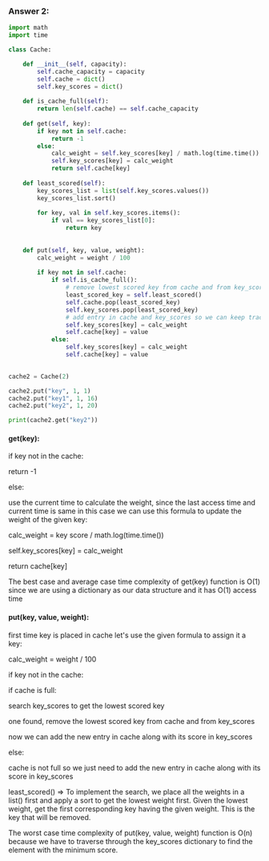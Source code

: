 ### Answer 2:

```Python
import math
import time

class Cache: 

    def __init__(self, capacity):
        self.cache_capacity = capacity
        self.cache = dict()
        self.key_scores = dict()
              
    def is_cache_full(self):
        return len(self.cache) == self.cache_capacity 
      
    def get(self, key):
        if key not in self.cache:
            return -1
        else:
            calc_weight = self.key_scores[key] / math.log(time.time())
            self.key_scores[key] = calc_weight
            return self.cache[key]
      
    def least_scored(self):
        key_scores_list = list(self.key_scores.values())
        key_scores_list.sort()
        
        for key, val in self.key_scores.items():
            if val == key_scores_list[0]:
                return key
            
       
    def put(self, key, value, weight):
        calc_weight = weight / 100
        
        if key not in self.cache:
            if self.is_cache_full(): 
                # remove lowest scored key from cache and from key_scores
                least_scored_key = self.least_scored()
                self.cache.pop(least_scored_key)
                self.key_scores.pop(least_scored_key)
                # add entry in cache and key_scores so we can keep track of least scored key
                self.key_scores[key] = calc_weight
                self.cache[key] = value 
            else:
                self.key_scores[key] = calc_weight
                self.cache[key] = value
                    

cache2 = Cache(2)

cache2.put("key", 1, 1)
cache2.put("key1", 1, 16)
cache2.put("key2", 1, 20)

print(cache2.get("key2"))
```

#### get(key):

if key not in the cache:

   return -1

else:

use the current time to calculate the weight, since the last access time and current time is same in this case we can use this formula to update the weight of the given key:


   calc_weight = key score / math.log(time.time())
   
   self.key_scores[key] = calc_weight
   
   return cache[key]
   

The best case and average case time complexity of get(key) function is O(1) since we are using a dictionary as our data structure and it has O(1) access time


  
#### put(key, value, weight):

first time key is placed in cache let's use the given formula to assign it a key: 

   calc_weight = weight / 100
  
  
if key not in the cache:
   
   if cache is full: 
      
   search key_scores to get the lowest scored key 
         
   one found, remove the lowest scored key from cache and from key_scores
         
   now we can add the new entry in cache along with its score in key_scores
         
   else:
      
   cache is not full so we just need to add the new entry in cache along with its score in key_scores

least_scored() => To implement the search, we place all the weights in a list() first and apply a sort to get the lowest weight first. Given the lowest weight, get the first corresponding key having the given weight. This is the key that will be removed.


The worst case time complexity of put(key, value, weight) function is O(n) because we have to traverse through the key_scores dictionary to find the element with the minimum score. 
